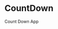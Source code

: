 # CountDown
 Count Down App
     
          
                                                      
                                                                   
                                                        
                                             
                                             
                      
               
            
    
 
   
